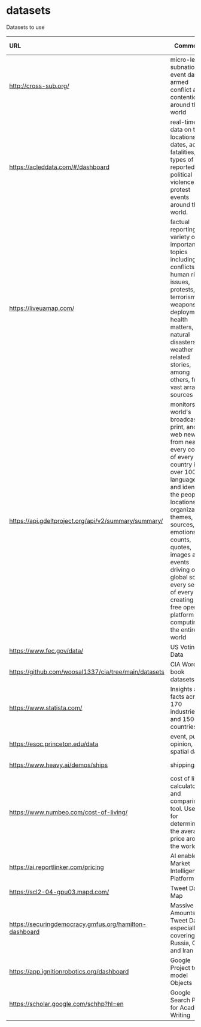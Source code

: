 # datasets
Datasets to use

| URL | Comments | Free (Y/N) | Category |
| :----- | --- | ---: | --- |
| http://cross-sub.org/ | micro-level, subnational event data on armed conflict and contention around the world | Y   | Conflict |
| https://acleddata.com/#/dashboard | real-time data on the locations, dates, actors, fatalities, and types of all reported political violence and protest events around the world. | Y   | Conflict |
| https://liveuamap.com/ | factual reporting of a variety of important topics including conflicts, human rights issues, protests, terrorism, weapons deployment, health matters, natural disasters, and weather related stories, among others, from a vast array of sources | Y   | Conflict |
| https://api.gdeltproject.org/api/v2/summary/summary/ | monitors the world's broadcast, print, and web news from nearly every corner of every country in over 100 languages and identifies the people, locations, organizations, themes, sources, emotions, counts, quotes, images and events driving our global society every second of every day, creating a free open platform for computing on the entire world | Y   | Populations & People |
| https://www.fec.gov/data/ | US Voting Data | Y   | Populations & People |
| https://github.com/woosal1337/cia/tree/main/datasets | CIA Word fact book datasets | Y   | Populations & People |
| https://www.statista.com/ | Insights and facts across 170 industries and 150+ countries | Y   | Populations & People |
| https://esoc.princeton.edu/data |event, public opinion, and spatial data|Y|Populations & People|
| https://www.heavy.ai/demos/ships | shipping | Y   | Populations & People |
| https://www.numbeo.com/cost-of-living/ | cost of living calculator and comparison tool. Useful for determining the average price around the world.|Y|Finance & Business|
| https://ai.reportlinker.com/pricing | AI enabled Market Intelligence Platform | N | Finance & Business|
| https://scl2-04-gpu03.mapd.com/ | Tweet Data Map | Y   | Social Media |
| https://securingdemocracy.gmfus.org/hamilton-dashboard | Massive Amounts of Tweet Data especially covering Russia, China, and Iran| Y | Social Media|
| https://app.ignitionrobotics.org/dashboard | Google Project to 3d model Objects | Y   | Scans |
| https://scholar.google.com/schhp?hl=en | Google Search Power for Academic Writing | Y | Academic|
